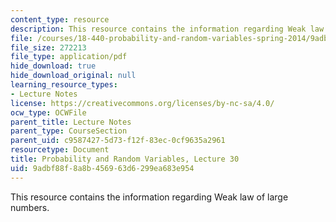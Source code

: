```yaml
---
content_type: resource
description: This resource contains the information regarding Weak law of large numbers.
file: /courses/18-440-probability-and-random-variables-spring-2014/9adbf88f8a8b456963d6299ea683e954_MIT18_440S14_Lecture30.pdf
file_size: 272213
file_type: application/pdf
hide_download: true
hide_download_original: null
learning_resource_types:
- Lecture Notes
license: https://creativecommons.org/licenses/by-nc-sa/4.0/
ocw_type: OCWFile
parent_title: Lecture Notes
parent_type: CourseSection
parent_uid: c9587427-5d73-f12f-83ec-0cf9635a2961
resourcetype: Document
title: Probability and Random Variables, Lecture 30
uid: 9adbf88f-8a8b-4569-63d6-299ea683e954
---
```

This resource contains the information regarding Weak law of large numbers.
